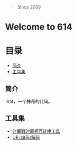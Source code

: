 > Since 2009

# Welcome to 614
# 目录
- [简介](#简介)
- [工具集](#工具集)


## 简介
  614，一个神奇的代码。

## 工具集
- <a href="https://www.beijing-time.org/shijianchuo/" target="_blank">时间戳时间相互转换工具</a>
- <a href="https://tool.chinaz.com/tools/urlencode.aspx" target="_blank">URL编码/解码</a>


